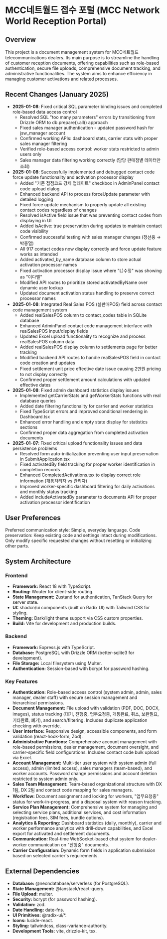 # MCC네트월드 접수 포털 (MCC Network World Reception Portal)

## Overview
This project is a document management system for MCC네트월드 telecommunications dealers. Its main purpose is to streamline the handling of customer reception documents, offering capabilities such as role-based authentication, secure file uploads, comprehensive document tracking, and administrative functionalities. The system aims to enhance efficiency in managing customer activations and related processes.

## Recent Changes (January 2025)
- **2025-01-08**: Fixed critical SQL parameter binding issues and completed role-based data access control
  - Resolved SQL "too many parameters" errors by transitioning from Drizzle ORM to db.prepare().all() approach
  - Fixed sales manager authentication - updated password hash for jsw_manager account
  - Confirmed working APIs: dashboard stats, carrier stats with proper sales manager filtering
  - Verified role-based access control: worker stats restricted to admin users only
  - Sales manager data filtering working correctly (담당 판매점별 데이터만 조회)
- **2025-01-08**: Successfully implemented and debugged contact code force update functionality and activation processor display
  - Added "기존 접점코드 강제 업데이트" checkbox in AdminPanel contact code upload dialog
  - Enhanced backend API to process forceUpdate parameter with detailed logging
  - Fixed force update mechanism to properly update all existing contact codes regardless of changes
  - Resolved isActive field issue that was preventing contact codes from displaying in UI
  - Added isActive: true preservation during updates to maintain contact code visibility
  - Confirmed successful testing with sales manager changes (정선웅 → 박종열)
  - All 917 contact codes now display correctly and force update feature works as intended
  - Added activated_by_name database column to store actual activation processor names
  - Fixed activation processor display issue where "L)수정" was showing as "이다엘"
  - Modified API routes to prioritize stored activatedByName over dynamic user lookup
  - Updated document activation status handling to preserve correct processor names
- **2025-01-08**: Integrated Real Sales POS (실판매POS) field across contact code management system
  - Added realSalesPOS column to contact_codes table in SQLite database
  - Enhanced AdminPanel contact code management interface with realSalesPOS input/display fields
  - Updated Excel upload functionality to recognize and process realSalesPOS column data
  - Added realSalesPOS display column to settlements page for better tracking
  - Modified backend API routes to handle realSalesPOS field in contact code creation and updates
  - Fixed settlement unit price effective date issue causing 2만원 pricing to not display correctly
  - Confirmed proper settlement amount calculations with updated effective dates
- **2025-01-08**: Fixed admin dashboard statistics display issues
  - Implemented getCarrierStats and getWorkerStats functions with real database queries
  - Added date filtering functionality for carrier and worker statistics
  - Fixed TypeScript errors and improved conditional rendering in Dashboard.tsx
  - Enhanced error handling and empty state display for statistics sections
  - Confirmed proper data aggregation from completed activation documents
- **2025-01-07**: Fixed critical upload functionality issues and data persistence problems
  - Resolved form auto-initialization preventing user input preservation in SubmitApplication.tsx
  - Fixed activatedBy field tracking for proper worker identification in completion records
  - Enhanced CompletedActivations.tsx to display correct role information (개통처리자 vs 관리자)
  - Improved worker-specific dashboard filtering for daily activations and monthly status tracking
  - Added includeActivatedBy parameter to documents API for proper activation processor identification

## User Preferences
Preferred communication style: Simple, everyday language.
Code preservation: Keep existing code and settings intact during modifications. Only modify specific requested changes without resetting or initializing other parts.

## System Architecture
### Frontend
- **Framework:** React 18 with TypeScript.
- **Routing:** Wouter for client-side routing.
- **State Management:** Zustand for authentication, TanStack Query for server state.
- **UI:** shadcn/ui components (built on Radix UI) with Tailwind CSS for styling.
- **Theming:** Dark/light theme support via CSS custom properties.
- **Build:** Vite for development and production builds.

### Backend
- **Framework:** Express.js with TypeScript.
- **Database:** PostgreSQL with Drizzle ORM (better-sqlite3 for development).
- **File Storage:** Local filesystem using Multer.
- **Authentication:** Session-based with bcrypt for password hashing.

### Key Features
- **Authentication:** Role-based access control (system admin, admin, sales manager, dealer staff) with secure session management and hierarchical permissions.
- **Document Management:** File upload with validation (PDF, DOC, DOCX, images), status tracking (대기, 진행중, 업무요청중, 개통완료, 취소, 보완필요, 기타완료, 폐기), and search/filtering. Includes duplicate application checking with override.
- **User Interface:** Responsive design, accessible components, and form validation (react-hook-form, Zod).
- **Administrative Functions:** Comprehensive account management with role-based permissions, dealer management, document oversight, and carrier-specific field configurations. Includes contact code bulk upload via Excel.
- **Account Management:** Multi-tier user system with system admin (full access), admin (limited access), sales managers (team-based), and worker accounts. Password change permissions and account deletion restricted to system admin only.
- **Sales Team Management:** Team-based organizational structure with DX 1팀, DX 2팀 and contact code mapping for sales managers.
- **Workflow:** Document assignment and locking for workers, "업무요청중" status for work-in-progress, and a disposal system with reason tracking.
- **Service Plan Management:** Comprehensive system for managing and selecting service plans, additional services, and cost information (registration fees, SIM fees, bundle options).
- **Analytics & Reporting:** Dashboard statistics (daily, monthly), carrier and worker performance analytics with drill-down capabilities, and Excel export for activated and settlement documents.
- **Communication:** Real-time WebSocket-based chat system for dealer-worker communication on "진행중" documents.
- **Carrier Configuration:** Dynamic form fields in application submission based on selected carrier's requirements.

## External Dependencies
- **Database:** @neondatabase/serverless (for PostgreSQL).
- **State Management:** @tanstack/react-query.
- **File Upload:** multer.
- **Security:** bcrypt (for password hashing).
- **Validation:** zod.
- **Date Handling:** date-fns.
- **UI Primitives:** @radix-ui/*.
- **Icons:** lucide-react.
- **Styling:** tailwindcss, class-variance-authority.
- **Development Tools:** vite, drizzle-kit, tsx.